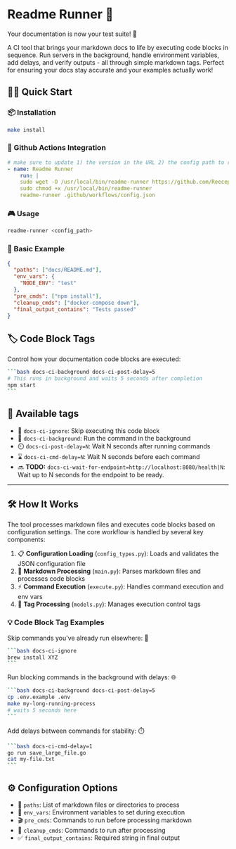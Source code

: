 # Readme Runner 🚀

Your documentation is now your test suite! 🎯

A CI tool that brings your markdown docs to life by executing code blocks in sequence. Run servers in the background, handle environment variables, add delays, and verify outputs - all through simple markdown tags. Perfect for ensuring your docs stay accurate and your examples actually work!

## 🏃‍♂️ Quick Start

### 📦 Installation

````bash
make install
````

### 🤖 Github Actions Integration
````yaml
# make sure to update 1) the version in the URL 2) the config path to run against
- name: Readme Runner
    run: |
    sudo wget -O /usr/local/bin/readme-runner https://github.com/Reecepbcups/docs-ci/releases/download/v0.0.2/readme-runner
    sudo chmod +x /usr/local/bin/readme-runner
    readme-runner .github/workflows/config.json
````

### 🎮 Usage

````bash
readme-runner <config_path>
````

### 📝 Basic Example

````json
{
  "paths": ["docs/README.md"],
  "env_vars": {
    "NODE_ENV": "test"
  },
  "pre_cmds": ["npm install"],
  "cleanup_cmds": ["docker-compose down"],
  "final_output_contains": "Tests passed"
}
````

## 🏷️ Code Block Tags

Control how your documentation code blocks are executed:

````bash
```bash docs-ci-background docs-ci-post-delay=5
# This runs in background and waits 5 seconds after completion
npm start
```
````

## 🎨 Available tags
  * 🚫 `docs-ci-ignore`: Skip executing this code block
  * 🔄 `docs-ci-background`: Run the command in the background
  * ⏲️ `docs-ci-post-delay=N`: Wait N seconds after running commands
  * ⌛ `docs-ci-cmd-delay=N`: Wait N seconds before each command
  * 🔜 **TODO:** `docs-ci-wait-for-endpoint=http://localhost:8080/health|N`: Wait up to N seconds for the endpoint to be ready.

---

## 🛠️ How It Works

The tool processes markdown files and executes code blocks based on configuration settings. The core workflow is handled by several key components:

1. 📋 **Configuration Loading** (`config_types.py`): Loads and validates the JSON configuration file
2. 📝 **Markdown Processing** (`main.py`): Parses markdown files and processes code blocks
3. ⚡ **Command Execution** (`execute.py`): Handles command execution and env vars
4. 🎯 **Tag Processing** (`models.py`): Manages execution control tags


### 💡 Code Block Tag Examples

Skip commands you've already run elsewhere: 🚫

````bash
```bash docs-ci-ignore
brew install XYZ
```
````

Run blocking commands in the background with delays: 🌐

````bash
```bash docs-ci-background docs-ci-post-delay=5
cp .env.example .env
make my-long-running-process
# waits 5 seconds here
```
````

Add delays between commands for stability: ⏱️

````bash
```bash docs-ci-cmd-delay=1
go run save_large_file.go
cat my-file.txt
```
````

## ⚙️ Configuration Options

- 📂 `paths`: List of markdown files or directories to process
- 🔐 `env_vars`: Environment variables to set during execution
- 🎬 `pre_cmds`: Commands to run before processing markdown
- 🧹 `cleanup_cmds`: Commands to run after processing
- ✅ `final_output_contains`: Required string in final output
